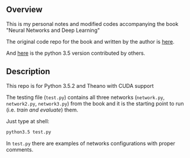 ## Overview

This is my personal notes and modified codes accompanying the book "Neural Networks and Deep Learning"

The original code repo for the book and written by the author is [here](https://github.com/mnielsen/neural-networks-and-deep-learning).

And [here](https://github.com/MichalDanielDobrzanski/DeepLearningPython35) is the python 3.5 version contributed by others.


## Description
This repo is for Python 3.5.2 and Theano with CUDA support

The testing file (`test.py`) contains all three networks (`network.py`, `network2.py`, `network3.py`) from the book and it is the starting point to run (i.e. *train and evaluate*) them.

Just type at shell: 

```bash
python3.5 test.py
```

In `test.py` there are examples of networks configurations with proper comments. 
